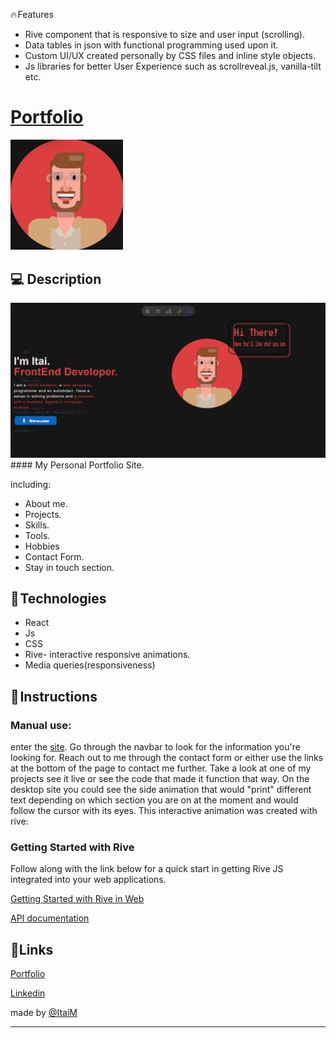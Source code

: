 🔥 Features
- Rive component that is responsive to size and user input (scrolling).
- Data tables in json with functional programming used upon it.
- Custom UI/UX created personally by CSS files and inline style objects.
- Js libraries for better User Experience such as scrollreveal.js, vanilla-tilt etc.

# [Portfolio](https://itaimiz.com/)
 <img src="https://github.com/itaim18/Portfolio/blob/master/favicon%20(2).jpeg" alt="logo" width="180" >
 
## 💻 Description
 <img src="https://github.com/itaim18/Portfolio/blob/master/tn-p.jpeg" alt="logo"  >
 #### My Personal Portfolio Site.

 
including: 
- About me.
- Projects.
- Skills.
- Tools.
- Hobbies
- Contact Form.
- Stay in touch section.

## 🔧 Technologies
- React
- Js
- CSS
- Rive- interactive responsive animations. 
- Media queries(responsiveness)

## 📃 Instructions

### Manual use:
enter the [site](https://itaimiz.com/). Go through the navbar to look for the information you're looking for.
Reach out to me through the contact form or either use the links at the bottom of the page to contact me further.
Take a look at one of my projects see it live or see the code that made it function that way.
On the desktop site you could see the side animation that would "print" different text depending on which section you are on at the moment and would follow the cursor with its eyes.
This interactive animation was created with rive:

### Getting Started with Rive

Follow along with the link below for a quick start in getting Rive JS integrated into your web applications.

[Getting Started with Rive in Web](https://help.rive.app/runtimes/overview/web-js)

[API documentation](https://help.rive.app/runtimes/overview/web-js/rive-parameters)

## 🔗Links
[Portfolio](https://itaimiz.com/)

[Linkedin](https://www.linkedin.com/in/itai-mizlish/)

made by [@ItaiM](https://github.com/itaim18)

----
